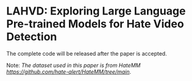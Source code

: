 # LAHVD: Exploring Large Language Pre-trained Models for Hate Video Detection
The complete code will be released after the paper is accepted.

<!--## 1. Introduction
This repository contains the code for our paper "LAHVD: Exploring Large Language Pre-trained Models for Hate Video Detection". Run `eval.py` to obtain the results of our proposed LAHVD method.-->



Note: *The dataset used in this paper is from HateMM https://github.com/hate-alert/HateMM/tree/main*.
